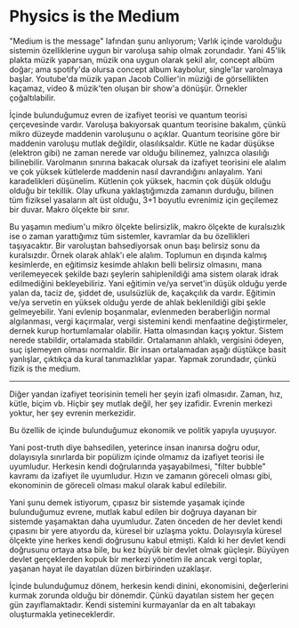 # Physics is the Medium

"Medium is the message" lafından şunu anlıyorum; Varlık içinde varolduğu
sistemin özelliklerine uygun bir varoluşa sahip olmak zorundadır. Yani 45'lik
plakta müzik yaparsan, müzik ona uygun olarak şekil alır, concept albüm doğar;
ama spotify'da olursa concept album kaybolur, single'lar varolmaya başlar.
Youtube'da müzik yapan Jacob Collier'in müziği de görsellikten kaçamaz, video &
müzik'ten oluşan bir show'a dönüşür. Örnekler çoğaltılabilir.

İçinde bulunduğumuz evren de izafiyet teorisi ve quantum teorisi çerçevesinde
vardır. Varoluşa bakıyorsak quantum teorisine bakalım, çünkü mikro düzeyde
maddenin varoluşunu o açıklar. Quantum teorisine göre bir maddenin varoluşu
mutlak değildir, olasılıksaldır. Kütle ne kadar düşükse (elektron gibi) ne zaman
nerede var olduğu bilinemez, yalnızca olasılığı bilinebilir. Varolmanın sınırına
bakacak olursak da izafiyet teorisini ele alalım ve çok yüksek kütlelerde
maddenin nasıl davrandığını anlayalım. Yani karadelikleri düşünelim. Kütlenin
çok yüksek, hacmin çok düşük olduğu olduğu bir tekillik. Olay ufkuna
yaklaştığımızda zamanın durduğu, bilinen tüm fiziksel yasaların alt üst olduğu,
3+1 boyutlu evrenimiz için geçilemez bir duvar. Makro ölçekte bir sınır.

Bu yaşamın medium'u mikro ölçekte belirsizlik, makro ölçekte de kuralsızlık ise
o zaman yarattığımız tüm sistemler, kavramlar da bu özellikleri taşıyacaktır.
Bir varoluştan bahsediyorsak onun başı belirsiz sonu da kuralsızdır. Örnek
olarak ahlak'ı ele alalım. Toplumun en dışında kalmış kesimlerde, en eğitimsiz
kesimde ahlakın belli belirsiz olmasını, mana verilemeyecek şekilde bazı
şeylerin sahiplenildiği ama sistem olarak idrak edilmediğini bekleyebiliriz.
Yani eğitimin ve/ya servet'in düşük olduğu yerde yalan da, taciz de, şiddet de,
usulsüzlük de, kaçakçılık da vardır. Eğitimin ve/ya servetin en yüksek olduğu
yerde de ahlak beklenildiği gibi şekle gelmeyebilir. Yani evlenip boşanmalar,
evlenmeden beraberliğin normal algılanması, vergi kaçırmalar, vergi sistemini
kendi menfaatine değiştirmeler, dernek kurup hortumlamalar olabilir. Hatta
olmasından kaçış yoktur. Sistem nerede stabildir, ortalamada stabildir.
Ortalamanın ahlaklı, vergisini ödeyen, suç işlemeyen olması normaldir. Bir insan
ortalamadan aşağı düştükçe basit yanlışlar, çıktıkça da kural tanımazlıklar
yapar. Yapmak zorundadır, çünkü fizik is the medium.

---

Diğer yandan izafiyet teorisinin temeli her şeyin izafi olmasıdır. Zaman, hız,
kütle, biçim vb. Hiçbir şey mutlak değil, her şey izafidir. Evrenin merkezi
yoktur, her şey evrenin merkezidir.

Bu özellik de içinde bulunduğumuz ekonomik ve politik yapıyla uyuşuyor.

Yani post-truth diye bahsedilen, yeterince insan inanırsa doğru odur,
dolayısıyla sınırlarda bir popülizm içinde olmamız da izafiyet teorisi ile
uyumludur. Herkesin kendi doğrularında yaşayabilmesi, "filter bubble" kavramı da
izafiyet ile uyumludur. Hızın ve zamanın göreceli olması gibi, ekonominin de
göreceli olması makul olarak kabul edilebilir.

Yani şunu demek istiyorum, çıpasız bir sistemde yaşamak içinde bulunduğumuz
evrene, mutlak kabul edilen bir doğruya dayanan bir sistemde yaşamaktan daha
uyumludur. Zaten önceden de her devlet kendi çıpasını bir yere atıyordu da,
küresel bir uzlaşma yoktu. Dolayısıyla küresel ölçekte yine herkes kendi
doğrusunu kabul etmişti. Kaldı ki her devlet kendi doğrusunu ortaya atsa bile,
bu kez büyük bir devlet olmak güçleşir. Büyüyen devlet gerçeklerden kopuk bir
merkezi yönetim ile ancak vergi toplar, yaşanan hayat ile dayatılan düzen
birbirinden uzaklaşır.

İçinde bulunduğumuz dönem, herkesin kendi dinini, ekonomisini, değerlerini
kurmak zorunda olduğu bir dönemdir. Çünkü dayatılan sistem her geçen gün
zayıflamaktadır. Kendi sistemini kurmayanlar da en alt tabakayı oluşturmakla
yetineceklerdir.
